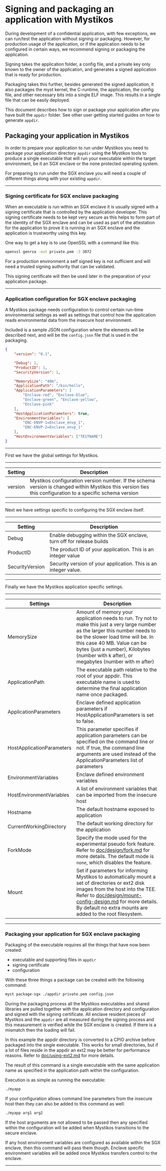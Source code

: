# Signing and packaging an application with Mystikos

During development of a confidential application, with few exceptions,
we can run/test the application without signing or packaging. However,
for production usage of the application, or if the application needs to
be configured in certain ways, we recommend signing or packaging the
application.

Signing takes the application folder, a config file, and a private key
only known to the owner of the application, and generates a signed
application that is ready for production.

Packaging takes this further, besides generated the signed application,
it also packages the myst kernel, the C-runtime, the application,
the config file, and other necessary bits into a single ELF image.
This results in a single file that can be easily deployed.

This document describes how to sign or package your application after you
have built the `appdir` folder. See other user getting started guides on
how to generate `appdir`.


## Packaging your application in Mystikos

In order to prepare your application to run under Mystikos you need to package your application directory `appdir` using the Mystikos tools to produce a single executable that will run your executable within the target environment, be it an SGX enclave or the none protected operating system.

For preparing to run under the SGX enclave you will need a couple of different things along with your existing `appdir`.

---

### Signing certificate for SGX enclave packaging

When an executable is run within an SGX enclave it is usually signed with a signing certificate that is controlled by the application developer. This signing certificate needs to be kept very secure as this helps to form part of the identity of the SGX enclave and can be used as part of the attestation for the application to prove it is running in an SGX enclave and the application is trustworthy using this key.

One way to get a key is to use OpenSSL with a command like this:

```bash
openssl genrsa -out private.pem -3 3072
```

For a production environment a self signed key is not sufficient and will need a trusted signing authority that can be validated.

This signing certificate will then be used later in the preparation of your application package.

---

### Application configuration for SGX enclave packaging

A Mystikos package needs configuration to control certain run-time environmental settings as well as settings that control how the application reads environmental data from the insecure host environment.

Included is a sample JSON configuration where the elements will be described next, and will be the `config.json` file that is used in the packaging.

```json
{
    "version": "0.1",

    "Debug": 1,
    "ProductID": 1,
    "SecurityVersion": 1,

    "MemorySize": "40m",
    "ApplicationPath": "/bin/hello",
    "ApplicationParameters": [
        "Enclave-red", "Enclave-blue",
        "Enclave-green", "Enclave-yellow",
        "Enclave-pink"
    ],
    "HostApplicationParameters": true,
    "EnvironmentVariables": [
        "ENC-ENVP-1=Enclave_envp_1",
        "ENC-ENVP-2=Enclave_envp_1"
    ],
    "HostEnvironmentVariables": ["TESTNAME"]
}
```

---

First we have the global settings for Mystikos.

---

Setting | Description
-|-
version | Mystikos configuration version number. If the schema version is changed within Mystikos this version ties this configuration to a specific schema version

---

Next we have settings specific to configuring the SGX enclave itself.

---

Setting | Description
-|-
Debug | Enable debugging within the SGX enclave, turn off for release builds
ProductID | The product ID of your application. This is an integer value
SecurityVersion | Security version of your application. This is an integer value.

---

Finally we have the Mystikos application specific settings.

---

Settings | Description
-|-
MemorySize | Amount of memory your application needs to run. Try not to make this just a very large number as the larger this number needs to be the slower load time will be. In this case 40 MB. Value can be bytes (just a number), Kilobytes (number with k after), or megabytes (number with m after)
ApplicationPath | The executable path relative to the root of your appdir. This executable name is used to determine the final application name once packaged.
ApplicationParameters | Enclave defined application parameters if HostApplicationParameters is set to false.
HostApplicationParameters | This parameter specifies if application parameters can be specified on the command line or not. If true, the command line arguments are used instead of the ApplicationParameters list of parameters
EnvironmentVariables | Enclave defined environment variables
HostEnvironmentVariables | A list of environment variables that can be imported from the insecure host
Hostname | The default hostname exposed to application
CurrentWorkingDirectory | The default working directory for the application
ForkMode | Specify the mode used for the experimental pseudo fork feature. Refer to [doc/design/fork.md](doc/design/fork.md) for more details. The default mode is `none`, which disables the feature.
Mount | Set if parameters for informing Mystikos to automatically mount a set of directories or ext2 disk images from the host into the TEE. Refer to [doc/design/mount-config-design.md](doc/design/mount-config-design.md) for more details. By default no extra mounts are added to the root filesystem.

---

### Packaging your application for SGX enclave packaging

Packaging of the executable requires all the things that have now been created:

* executable and supporting files in `appdir`
* signing certificate
* configuration

With these three things a package can be created with the following command:

```bash
myst package-sgx ./appdir private.pem config.json
```

During the packaging process all the Mystikos executables and shared libraries are pulled together with the application directory and configuration and signed with the signing certificate. All enclave resident pieces of Mystikos and the `appdir` are all measured during the signing process and this measurement is verified while the SGX enclave is created. If there is a mismatch then the loading will fail.

In this example the appdir directory is converted to a CPIO archive before packaged into the single executable. This works for small directories, but if a lot of files reside in the appdir an ext2 may be better for performance reasons. Refer to [doc/using-ext2.md](doc/using-ext2.md) for more details.

The result of this command is a single executable with the same application name as specified in the application path within the configuration.

Execution is as simple as running the executable:

```bash
./myapp
```

If your configuration allows command line parameters from the insecure host then they can also be added to this command as well:

```bash
./myapp arg1 arg2
```

If the host arguments are not allowed to be passed then any specified within the configuration will be added when Mystikos transitions to the secure enclave.

If any host environment variables are configured as available within the SGX enclave, then this command will pass them though. Enclave specific environment variables will be added once Mystikos transfers control to the enclave.

---
